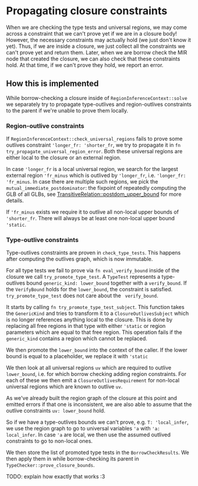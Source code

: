 # Propagating closure constraints

When we are checking the type tests and universal regions, we may come
across a constraint that we can't prove yet if we are in a closure
body! However, the necessary constraints may actually hold (we just
don't know it yet). Thus, if we are inside a closure, we just collect
all the constraints we can't prove yet and return them. Later, when we
are borrow check the MIR node that created the closure, we can also
check that these constraints hold. At that time, if we can't prove
they hold, we report an error.

## How this is implemented

While borrow-checking a closure inside of `RegionInferenceContext::solve` we separately try to propagate type-outlives and region-outlives constraints to the parent if we're unable to prove them locally.

### Region-outlive constraints

If `RegionInferenceContext::check_universal_regions` fails to prove some outlives constraint `'longer_fr: 'shorter_fr`, we try to propagate it in `fn try_propagate_universal_region_error`. Both these universal regions are either local to the closure or an external region.

In case `'longer_fr` is a local universal region, we search for the largest external region `'fr_minus` which is outlived by `'longer_fr`, i.e. `'longer_fr: 'fr_minus`. In case there are multiple such regions, we pick the `mutual_immediate_postdominator`: the fixpoint of repeatedly computing the GLB of all GLBs, see [TransitiveRelation::postdom_upper_bound](https://doc.rust-lang.org/nightly/nightly-rustc/rustc_data_structures/transitive_relation/struct.TransitiveRelation.html#method.postdom_upper_bound) for more details.

If `'fr_minus` exists we require it to outlive all non-local upper bounds of `'shorter_fr`. There will always be at least one non-local upper bound `'static`.

### Type-outlive constraints

Type-outlives constraints are proven in `check_type_tests`. This happens after computing the outlives graph, which is now immutable.

For all type tests we fail to prove via `fn eval_verify_bound` inside of the closure we call `try_promote_type_test`. A `TypeTest` represents a type-outlives bound `generic_kind: lower_bound` together with a `verify_bound`. If the `VerifyBound` holds for the `lower_bound`, the constraint is satisfied. `try_promote_type_test`  does not care about the ` verify_bound`.

It starts by calling `fn try_promote_type_test_subject`. This function takes the `GenericKind` and tries to transform it to a `ClosureOutlivesSubject`  which is no longer references anything local to the closure. This is done by replacing all free regions in that type with either `'static`  or region parameters which are equal to that free region. This operation fails if the `generic_kind` contains a region which cannot be replaced.

We then promote the `lower_bound` into the context of the caller. If the lower bound is equal to a placeholder, we replace it with `'static`

We then look at all universal regions `uv` which are required to outlive `lower_bound`, i.e. for which borrow checking adding region constraints. For each of these we then emit a `ClosureOutlivesRequirement` for non-local universal regions which are known to outlive `uv`.

As we've already built the region graph of the closure at this point and emitted errors if that one is inconsistent, we are also able to assume that the outlive constraints `uv: lower_bound` hold.

So if we have a type-outlives bounds we can't prove, e.g. `T: 'local_infer`, we use the region graph to go to universal variables `'a` with `'a: local_infer`. In case `'a` are local, we then use the assumed outlived constraints to go to non-local ones.

We then store the list of promoted type tests in the `BorrowCheckResults`.
We then apply them in while borrow-checking its parent in `TypeChecker::prove_closure_bounds`.

TODO: explain how exactly that works :3
